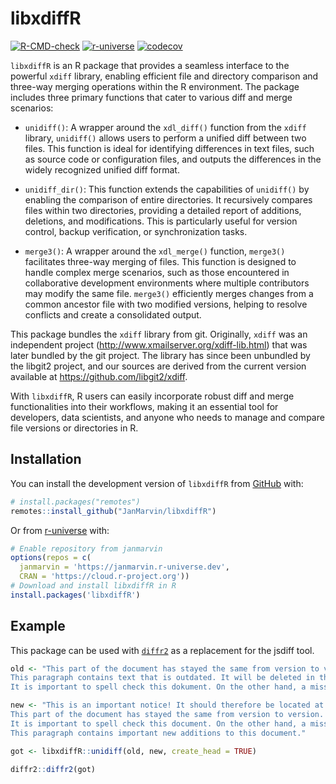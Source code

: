 libxdiffR
================

[![R-CMD-check](https://github.com/JanMarvin/libxdiffR/actions/workflows/check-standard.yaml/badge.svg)](https://github.com/JanMarvin/libxdiffR/actions/workflows/check-standard.yaml)
[![r-universe](https://janmarvin.r-universe.dev/badges/libxdiffR)](https://janmarvin.r-universe.dev/libxdiffR)
[![codecov](https://codecov.io/gh/JanMarvin/libxdiffR/graph/badge.svg?token=9PERJAFW24)](https://codecov.io/gh/JanMarvin/libxdiffR)

`libxdiffR` is an R package that provides a seamless interface to the
powerful `xdiff` library, enabling efficient file and directory
comparison and three-way merging operations within the R environment.
The package includes three primary functions that cater to various diff
and merge scenarios:

- `unidiff()`: A wrapper around the `xdl_diff()` function from the
  `xdiff` library, `unidiff()` allows users to perform a unified diff
  between two files. This function is ideal for identifying differences
  in text files, such as source code or configuration files, and outputs
  the differences in the widely recognized unified diff format.

- `unidiff_dir()`: This function extends the capabilities of `unidiff()`
  by enabling the comparison of entire directories. It recursively
  compares files within two directories, providing a detailed report of
  additions, deletions, and modifications. This is particularly useful
  for version control, backup verification, or synchronization tasks.

- `merge3()`: A wrapper around the `xdl_merge()` function, `merge3()`
  facilitates three-way merging of files. This function is designed to
  handle complex merge scenarios, such as those encountered in
  collaborative development environments where multiple contributors may
  modify the same file. `merge3()` efficiently merges changes from a
  common ancestor file with two modified versions, helping to resolve
  conflicts and create a consolidated output.

This package bundles the `xdiff` library from git. Originally, `xdiff`
was an independent project (<http://www.xmailserver.org/xdiff-lib.html>)
that was later bundled by the git project. The library has since been
unbundled by the libgit2 project, and our sources are derived from the
current version available at <https://github.com/libgit2/xdiff>.

With `libxdiffR`, R users can easily incorporate robust diff and merge
functionalities into their workflows, making it an essential tool for
developers, data scientists, and anyone who needs to manage and compare
file versions or directories in R.

## Installation

You can install the development version of `libxdiffR` from
[GitHub](https://github.com/) with:

``` r
# install.packages("remotes")
remotes::install_github("JanMarvin/libxdiffR")
```

Or from [r-universe](https://r-universe.dev/) with:

``` r
# Enable repository from janmarvin
options(repos = c(
  janmarvin = 'https://janmarvin.r-universe.dev',
  CRAN = 'https://cloud.r-project.org'))
# Download and install libxdiffR in R
install.packages('libxdiffR')
```

## Example

This package can be used with
[`diffr2`](https://github.com/JanMarvin/diffr2) as a replacement for the
jsdiff tool.

``` r
old <- "This part of the document has stayed the same from version to version.  It shouldn't be shown if it doesn't change.  Otherwise, that would not be helping to compress the size of the changes.
This paragraph contains text that is outdated. It will be deleted in the near future.
It is important to spell check this dokument. On the other hand, a misspelled word isn't the end of the world. Nothing in the rest of this paragraph needs to be changed. Things can be added after it."

new <- "This is an important notice! It should therefore be located at the beginning of this document!
This part of the document has stayed the same from version to version.  It shouldn't be shown if it doesn't change.  Otherwise, that would not be helping to compress the size of the changes.
It is important to spell check this document. On the other hand, a misspelled word isn't the end of the world. Nothing in the rest of this paragraph needs to be changed. Things can be added after it.
This paragraph contains important new additions to this document."

got <- libxdiffR::unidiff(old, new, create_head = TRUE)

diffr2::diffr2(got)
```
